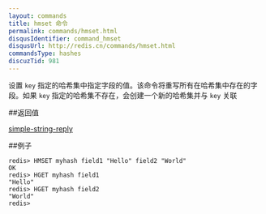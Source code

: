 ```yaml
---
layout: commands
title: hmset 命令
permalink: commands/hmset.html
disqusIdentifier: command_hmset
disqusUrl: http://redis.cn/commands/hmset.html
commandsType: hashes
discuzTid: 981
---
```


设置 `key` 指定的哈希集中指定字段的值。该命令将重写所有在哈希集中存在的字段。如果 `key` 指定的哈希集不存在，会创建一个新的哈希集并与 `key` 关联

##返回值

[simple-string-reply](/topics/protocol#simple-string-reply)

##例子

	redis> HMSET myhash field1 "Hello" field2 "World"
	OK
	redis> HGET myhash field1
	"Hello"
	redis> HGET myhash field2
	"World"
	redis> 